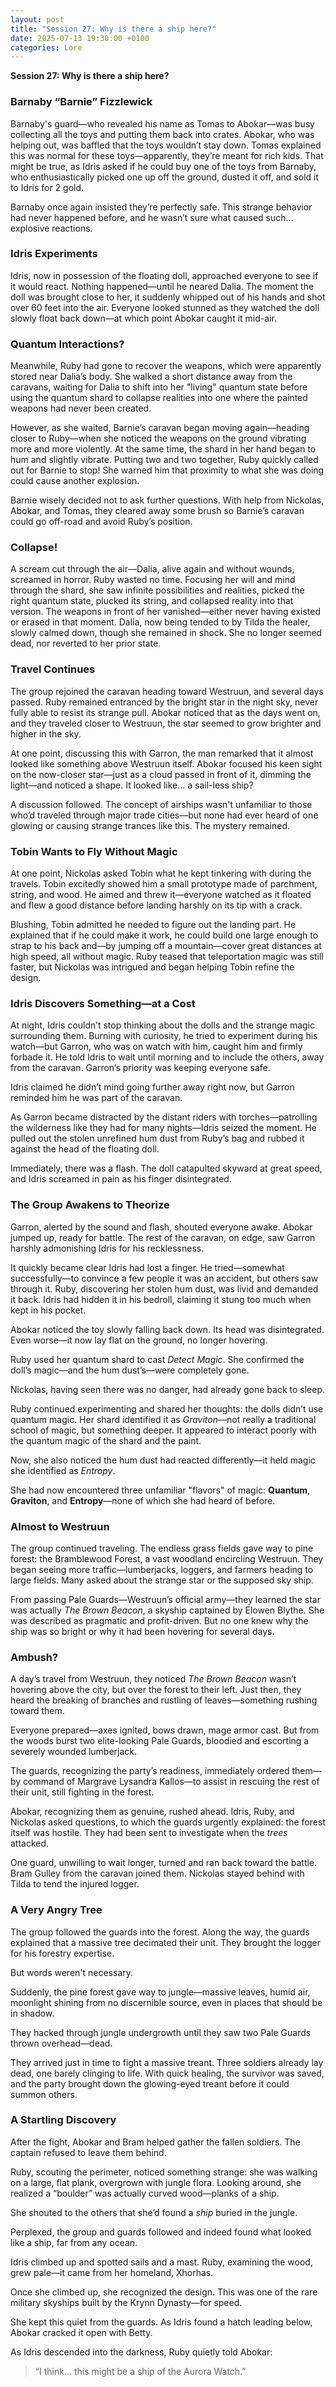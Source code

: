 ```yaml
---
layout: post
title: "Session 27: Why is there a ship here?"
date: 2025-07-13 19:30:00 +0100
categories: Lore
---
```


**Session 27: Why is there a ship here?**

### Barnaby “Barnie” Fizzlewick

Barnaby's guard—who revealed his name as Tomas to Abokar—was busy collecting all the toys and putting them back into crates. Abokar, who was helping out, was baffled that the toys wouldn’t stay down. Tomas explained this was normal for these toys—apparently, they’re meant for rich kids. That might be true, as Idris asked if he could buy one of the toys from Barnaby, who enthusiastically picked one up off the ground, dusted it off, and sold it to Idris for 2 gold.

Barnaby once again insisted they’re perfectly safe. This strange behavior had never happened before, and he wasn’t sure what caused such... explosive reactions.

### Idris Experiments

Idris, now in possession of the floating doll, approached everyone to see if it would react. Nothing happened—until he neared Dalia. The moment the doll was brought close to her, it suddenly whipped out of his hands and shot over 60 feet into the air. Everyone looked stunned as they watched the doll slowly float back down—at which point Abokar caught it mid-air.

### Quantum Interactions?

Meanwhile, Ruby had gone to recover the weapons, which were apparently stored near Dalia’s body. She walked a short distance away from the caravans, waiting for Dalia to shift into her "living" quantum state before using the quantum shard to collapse realities into one where the painted weapons had never been created.

However, as she waited, Barnie’s caravan began moving again—heading closer to Ruby—when she noticed the weapons on the ground vibrating more and more violently. At the same time, the shard in her hand began to hum and slightly vibrate. Putting two and two together, Ruby quickly called out for Barnie to stop! She warned him that proximity to what she was doing could cause another explosion.

Barnie wisely decided not to ask further questions. With help from Nickolas, Abokar, and Tomas, they cleared away some brush so Barnie’s caravan could go off-road and avoid Ruby’s position.

### Collapse!

A scream cut through the air—Dalia, alive again and without wounds, screamed in horror. Ruby wasted no time. Focusing her will and mind through the shard, she saw infinite possibilities and realities, picked the right quantum state, plucked its string, and collapsed reality into that version. The weapons in front of her vanished—either never having existed or erased in that moment. Dalia, now being tended to by Tilda the healer, slowly calmed down, though she remained in shock. She no longer seemed dead, nor reverted to her prior state.

### Travel Continues

The group rejoined the caravan heading toward Westruun, and several days passed. Ruby remained entranced by the bright star in the night sky, never fully able to resist its strange pull. Abokar noticed that as the days went on, and they traveled closer to Westruun, the star seemed to grow brighter and higher in the sky.

At one point, discussing this with Garron, the man remarked that it almost looked like something above Westruun itself. Abokar focused his keen sight on the now-closer star—just as a cloud passed in front of it, dimming the light—and noticed a shape. It looked like... a sail-less ship?

A discussion followed. The concept of airships wasn't unfamiliar to those who’d traveled through major trade cities—but none had ever heard of one glowing or causing strange trances like this. The mystery remained.

### Tobin Wants to Fly Without Magic

At one point, Nickolas asked Tobin what he kept tinkering with during the travels. Tobin excitedly showed him a small prototype made of parchment, string, and wood. He aimed and threw it—everyone watched as it floated and flew a good distance before landing harshly on its tip with a crack.

Blushing, Tobin admitted he needed to figure out the landing part. He explained that if he could make it work, he could build one large enough to strap to his back and—by jumping off a mountain—cover great distances at high speed, all without magic. Ruby teased that teleportation magic was still faster, but Nickolas was intrigued and began helping Tobin refine the design.

### Idris Discovers Something—at a Cost

At night, Idris couldn’t stop thinking about the dolls and the strange magic surrounding them. Burning with curiosity, he tried to experiment during his watch—but Garron, who was on watch with him, caught him and firmly forbade it. He told Idris to wait until morning and to include the others, away from the caravan. Garron’s priority was keeping everyone safe.

Idris claimed he didn’t mind going further away right now, but Garron reminded him he was part of the caravan.

As Garron became distracted by the distant riders with torches—patrolling the wilderness like they had for many nights—Idris seized the moment. He pulled out the stolen unrefined hum dust from Ruby’s bag and rubbed it against the head of the floating doll.

Immediately, there was a flash. The doll catapulted skyward at great speed, and Idris screamed in pain as his finger disintegrated.

### The Group Awakens to Theorize

Garron, alerted by the sound and flash, shouted everyone awake. Abokar jumped up, ready for battle. The rest of the caravan, on edge, saw Garron harshly admonishing Idris for his recklessness.

It quickly became clear Idris had lost a finger. He tried—somewhat successfully—to convince a few people it was an accident, but others saw through it. Ruby, discovering her stolen hum dust, was livid and demanded it back. Idris had hidden it in his bedroll, claiming it stung too much when kept in his pocket.

Abokar noticed the toy slowly falling back down. Its head was disintegrated. Even worse—it now lay flat on the ground, no longer hovering.

Ruby used her quantum shard to cast *Detect Magic*. She confirmed the doll’s magic—and the hum dust’s—were completely gone.

Nickolas, having seen there was no danger, had already gone back to sleep.

Ruby continued experimenting and shared her thoughts: the dolls didn’t use quantum magic. Her shard identified it as *Graviton*—not really a traditional school of magic, but something deeper. It appeared to interact poorly with the quantum magic of the shard and the paint.

Now, she also noticed the hum dust had reacted differently—it held magic she identified as *Entropy*.

She had now encountered three unfamiliar "flavors" of magic: **Quantum**, **Graviton**, and **Entropy**—none of which she had heard of before.

### Almost to Westruun

The group continued traveling. The endless grass fields gave way to pine forest: the Bramblewood Forest, a vast woodland encircling Westruun. They began seeing more traffic—lumberjacks, loggers, and farmers heading to large fields. Many asked about the strange star or the supposed sky ship.

From passing Pale Guards—Westruun’s official army—they learned the star was actually *The Brown Beacon*, a skyship captained by Elowen Blythe. She was described as pragmatic and profit-driven. But no one knew why the ship was so bright or why it had been hovering for several days.

### Ambush?

A day’s travel from Westruun, they noticed *The Brown Beacon* wasn’t hovering above the city, but over the forest to their left. Just then, they heard the breaking of branches and rustling of leaves—something rushing toward them.

Everyone prepared—axes ignited, bows drawn, mage armor cast. But from the woods burst two elite-looking Pale Guards, bloodied and escorting a severely wounded lumberjack.

The guards, recognizing the party’s readiness, immediately ordered them—by command of Margrave Lysandra Kallos—to assist in rescuing the rest of their unit, still fighting in the forest.

Abokar, recognizing them as genuine, rushed ahead. Idris, Ruby, and Nickolas asked questions, to which the guards urgently explained: the forest itself was hostile. They had been sent to investigate when the *trees* attacked.

One guard, unwilling to wait longer, turned and ran back toward the battle. Bram Gulley from the caravan joined them. Nickolas stayed behind with Tilda to tend the injured logger.

### A Very Angry Tree

The group followed the guards into the forest. Along the way, the guards explained that a massive tree decimated their unit. They brought the logger for his forestry expertise.

But words weren't necessary.

Suddenly, the pine forest gave way to jungle—massive leaves, humid air, moonlight shining from no discernible source, even in places that should be in shadow.

They hacked through jungle undergrowth until they saw two Pale Guards thrown overhead—dead.

They arrived just in time to fight a massive treant. Three soldiers already lay dead, one barely clinging to life. With quick healing, the survivor was saved, and the party brought down the glowing-eyed treant before it could summon others.

### A Startling Discovery

After the fight, Abokar and Bram helped gather the fallen soldiers. The captain refused to leave them behind.

Ruby, scouting the perimeter, noticed something strange: she was walking on a large, flat plank, overgrown with jungle flora. Looking around, she realized a “boulder” was actually curved wood—planks of a ship.

She shouted to the others that she’d found a *ship* buried in the jungle.

Perplexed, the group and guards followed and indeed found what looked like a ship, far from any ocean.

Idris climbed up and spotted sails and a mast. Ruby, examining the wood, grew pale—it came from her homeland, Xhorhas.

Once she climbed up, she recognized the design. This was one of the rare military skyships built by the Krynn Dynasty—for speed.

She kept this quiet from the guards. As Idris found a hatch leading below, Abokar cracked it open with Betty.

As Idris descended into the darkness, Ruby quietly told Abokar:

> “I think... this might be a ship of the Aurora Watch.”
